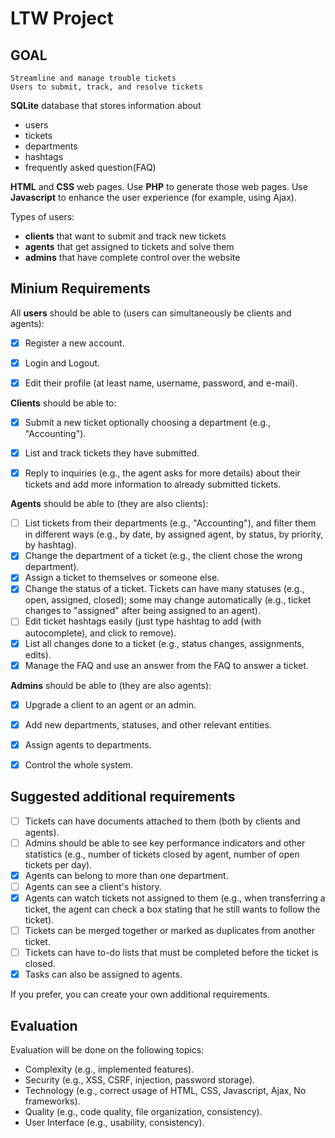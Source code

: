 # LTW Project

## GOAL
    Streamline and manage trouble tickets
    Users to submit, track, and resolve tickets

**SQLite** database that stores information about 
- users
- tickets
- departments
- hashtags
- frequently asked question(FAQ)

**HTML** and **CSS** web pages.
Use **PHP** to generate those web pages.
Use **Javascript** to enhance the user experience (for example, using Ajax).

Types of users:
- **clients** that want to submit and track new tickets
- **agents** that get assigned to tickets and solve them
- **admins** that have complete control over the website


## Minium Requirements

All **users** should be able to (users can simultaneously be clients and agents):
- [X] Register a new account.
- [X] Login and Logout.
- [X] Edit their profile (at least name, username, password, and e-mail).


**Clients** should be able to:
- [X] Submit a new ticket optionally choosing a department (e.g., "Accounting").
- [X] List and track tickets they have submitted.
- [X] Reply to inquiries (e.g., the agent asks for more details) about their tickets and add more information to already submitted tickets.


**Agents** should be able to (they are also clients):
- [ ] List tickets from their departments (e.g., "Accounting"), and filter them in different ways (e.g., by date, by assigned agent, by status, by priority, by hashtag).
- [X] Change the department of a ticket (e.g., the client chose the wrong department).
- [X] Assign a ticket to themselves or someone else.
- [X] Change the status of a ticket. Tickets can have many statuses (e.g., open, assigned, closed); some may change automatically (e.g., ticket changes to "assigned" after being assigned to an agent).
- [ ] Edit ticket hashtags easily (just type hashtag to add (with autocomplete), and click to remove).
- [X] List all changes done to a ticket (e.g., status changes, assignments, edits).
- [X] Manage the FAQ and use an answer from the FAQ to answer a ticket.

**Admins** should be able to (they are also agents):
- [X] Upgrade a client to an agent or an admin.
- [X] Add new departments, statuses, and other relevant entities.
- [X] Assign agents to departments.
- [X] Control the whole system.


## Suggested additional requirements

- [ ] Tickets can have documents attached to them (both by clients and agents).
- [ ] Admins should be able to see key performance indicators and other statistics (e.g., number of tickets closed by agent, number of open tickets per day).
- [X] Agents can belong to more than one department.
- [ ] Agents can see a client's history.
- [X] Agents can watch tickets not assigned to them (e.g., when transferring a ticket, the agent can check a box stating that he still wants to follow the ticket).
- [ ] Tickets can be merged together or marked as duplicates from another ticket.
- [ ] Tickets can have to-do lists that must be completed before the ticket is closed.
- [X] Tasks can also be assigned to agents.

If you prefer, you can create your own additional requirements.

## Evaluation

Evaluation will be done on the following topics:

- Complexity (e.g., implemented features).
- Security (e.g., XSS, CSRF, injection, password storage).
- Technology (e.g., correct usage of HTML, CSS, Javascript, Ajax, No frameworks).
- Quality (e.g., code quality, file organization, consistency).
- User Interface (e.g., usability, consistency).
